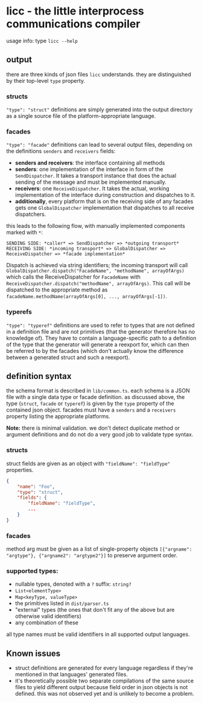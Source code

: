 # licc - the little interprocess communications compiler

usage info: type `licc --help`

## output

there are three kinds of json files `licc` understands. they are distinguished by their top-level `type` property.

### structs

`"type": "struct"` definitions are simply generated into the output directory as a single source file of the
platform-appropriate language.

### facades

`"type": "facade"` definitions can lead to several output files, depending on the definitions `senders` and `receivers`
fields:

* **senders and receivers**: the interface containing all methods
* **senders**: one implementation of the interface in form of the `SendDispatcher`.
  It takes a transport instance that does the actual sending of the message and must be implemented manually.
* **receivers**: one `ReceiveDispatcher`. It takes the actual, working implementation of the interface during
  construction
  and dispatches to it.
* **additionally**, every platform that is on the receiving side of any facades gets one `GlobalDispatcher`
  implementation
  that dispatches to all receive dispatchers.

this leads to the following flow, with manually implemented components marked with `*`:

```
SENDING SIDE: *caller* => SendDispatcher => *outgoing transport*
RECEIVING SIDE: *incoming transport* => GlobalDispatcher => ReceiveDispatcher => *facade implementation*
```

Dispatch is achieved via string identifiers; the incoming transport will
call `GlobalDispatcher.dispatch("FacadeName", "methodName", arrayOfArgs)` which calls the ReceiveDispatcher
for `FacadeName` with `ReceiveDispatcher.dispatch("methodName", arrayOfArgs)`.
This call will be dispatched to the appropriate method as `facadeName.methodName(arrayOfArgs[0], ..., arrayOfArgs[-1])`.

### typerefs

`"type": "typeref"` definitions are used to refer to types that are not defined in a definition file and are not
primitives (that
the generator therefore has no knowledge of). They have to contain a language-specific path to a definition of the
type that the generator will generate a reexport for, which can then be referred to by the facades (which don't actually
know the difference between a generated struct and such a reexport).

## definition syntax

the schema format is described in `lib/common.ts`.
each schema is a JSON file with a single data type or facade definition.
as discussed above, the type (`struct`, `facade` or `typeref`) is given by the `type` property of the contained json
object.
facades must have a `senders` and a `receivers` property listing the appropriate platforms.

**Note:** there is minimal validation. we don't detect duplicate method or argument definitions and do not do a very
good job to validate type syntax.

### structs

struct fields are given as an object with `"fieldName": "fieldType"` properties.

```json
{
	"name": "Foo",
	"type": "struct",
	"fields": {
		"fieldName": "fieldType",
		...
	}
}
```

### facades

method arg must be given as a list of single-property objects `[{"argname": "argtype"}, {"argname2": "argtype2"}]` to
preserve argument order.

### supported types:

* nullable types, denoted with a `?` suffix: `string?`
* `List<elementType>`
* `Map<keyType, valueType>`
* the primitives listed in `dist/parser.ts`
* "external" types (the ones that don't fit any of the above but are otherwise valid identifiers)
* any combination of these

all type names must be valid identifiers in all supported output languages.

## Known issues

* struct definitions are generated for every language regardless if they're mentioned in that languages' generated
  files.
* it's theoretically possible two separate compilations of the same source files to yield different output because field
  order in json objects is not defined. this was not observed yet and is unlikely to become a problem.